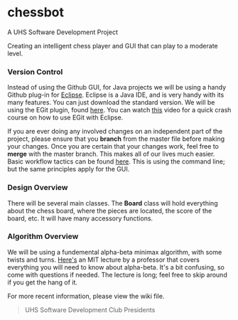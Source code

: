 # chessbot
A UHS Software Development Project

Creating an intelligent chess player and GUI that can play to a moderate level. 

### Version Control

Instead of using the Github GUI, for Java projects we will be using a handy Github plug-in for [Eclipse](https://eclipse.org/users/). Eclipse is a Java IDE, and is very handy with its many features. You can just download the standard version. We will be using the EGit plugin, found [here](https://eclipse.github.io/). You can watch [this](https://www.youtube.com/watch?v=ptK9-CNms98) video for a quick crash course on how to use EGit with Eclipse. 

If you are ever doing any involved changes on an independent part of the project, please ensure that you **branch** from the master file before making your changes. Once you are certain that your changes work, feel free to **merge** with the master branch. This makes all of our lives much easier. Basic workflow tactics can be found [here](http://rogerdudler.github.io/git-guide/). This is using the command line; but the same principles apply for the GUI. 

### Design Overview

There will be several main classes. The **Board** class will hold everything about the chess board, where the pieces are located, the score of the board, etc. It will have many accessory functions. 

### Algorithm Overview

We will be using a fundemental alpha-beta minimax algorithm, with some twists and turns. [Here's](https://www.youtube.com/watch?v=STjW3eH0Cik) an MIT lecture by a professor that covers everything you will need to know about alpha-beta. It's a bit confusing, so come with questions if needed. The lecture is long; feel free to skip around if you get the hang of it. 

For more recent information, please view the wiki file.

>UHS Software Development Club Presidents
